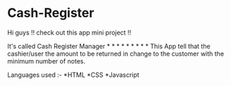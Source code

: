 # Cash-Register
Hi guys !!
check out this app mini project !!

It's called Cash Register Manager 
*
*
*
*
*
*
*
*
*
This App tell that the cashier/user the amount to be returned in change to the customer with the minimum number of notes.

Languages used :-
 *HTML
 *CSS
 *Javascript
 
 
